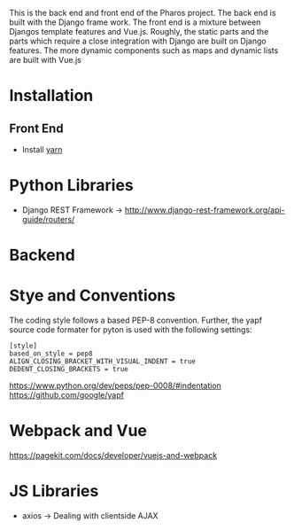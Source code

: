 This is the back end and front end of the Pharos project. The back end is built with the Django frame work. The front
end is a mixture between Djangos template features and Vue.js. Roughly, the static parts and the parts which require a
close integration with Django are built on Django features. The more dynamic components such as maps and dynamic lists
are built with Vue.js

# Installation
## Front End
* Install [yarn](https://yarnpkg.com/en/docs/usage)


# Python Libraries
* Django REST Framework -> http://www.django-rest-framework.org/api-guide/routers/

# Backend
# Stye and Conventions
The coding style follows a based PEP-8 convention. Further, the yapf source code formater for pyton is used with the
following settings:
```
[style]
based_on_style = pep8
ALIGN_CLOSING_BRACKET_WITH_VISUAL_INDENT = true
DEDENT_CLOSING_BRACKETS = true
```
https://www.python.org/dev/peps/pep-0008/#indentation
https://github.com/google/yapf


# Webpack and Vue
https://pagekit.com/docs/developer/vuejs-and-webpack


# JS Libraries
* axios -> Dealing with clientside AJAX

